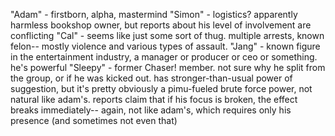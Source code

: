 
"Adam" - firstborn, alpha, mastermind
"Simon" - logistics? apparently harmless bookshop owner, but reports about his level of involvement are conflicting
"Cal" - seems like just some sort of thug. multiple arrests, known felon-- mostly violence and various types of assault. 
"Jang" - known figure in the entertainment industry, a manager or producer or ceo or something. he's powerful
"Sleepy" - former Chaser! member. not sure why he split from the group, or if he was kicked out. has stronger-than-usual power of suggestion, but it's pretty obviously a pimu-fueled brute force power, not natural like adam's. reports claim that if his focus is broken, the effect breaks immediately-- again, not like adam's, which requires only his presence (and sometimes not even that)
